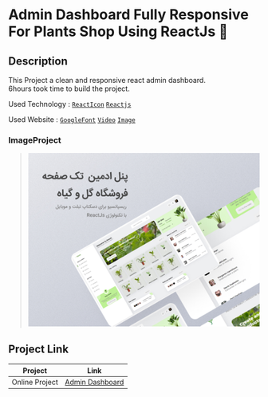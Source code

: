 # Admin Dashboard Fully Responsive For Plants Shop Using ReactJs 🍳

## Description

This Project a clean and responsive react admin dashboard.</br>
6hours took time to build the project.

Used Technology :  [`ReactIcon`](https://react-icons.github.io/react-icons) [`Reactjs`](https://reactjs.org/)

  
Used Website : [`GoogleFont`](https://fonts.google.com/) [`Video`](https://pixabay.com/videos/) [`Image`](https://www.pexels.com/)

### ImageProject
> ![This is an image](https://github.com/mhdi-nzari/Admin-Dashboard-Using-ReactJS/blob/master/imageProject.jpg)

## Project Link 
 
| Project  | Link |
| ------------- | ------------- |
| Online Project  | [Admin Dashboard](https://mhdi-nzari.github.io/Admin-Dashboard-Using-ReactJS/)  |
